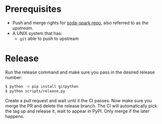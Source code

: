 # Prerequisites

* Push and merge rights for
  [soda-spark repo](https://github.com/sodadata/soda-spark/branches),
  also referred to as the *upstream*.
* A UNIX system that has:
  - ``git`` able to push to upstream

# Release

Run the release command and make sure you pass in the desired release number:

``` bash
$ python -m pip install gitpython
$ python scripts/release.py
```

Create a pull request and wait until it the CI passes. Now make sure you merge
the PR and delete the release branch. The CI will automatically pick the tag up
and release it, wait to appear in PyPI. Only merge if the later happens.
